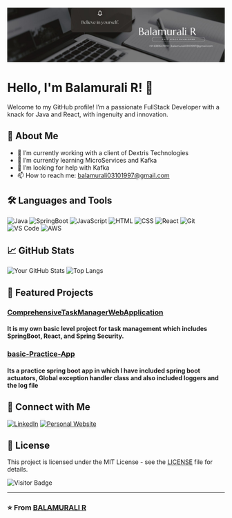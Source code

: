 

<!--
**Balamurali03/Balamurali03** is a ✨ _special_ ✨ repository because its `README.md` (this file) appears on your GitHub profile.
## Hi there 👋
Here are some ideas to get you started:

- 🔭 I’m currently working on ...
- 🌱 I’m currently learning ...
- 👯 I’m looking to collaborate on ...
- 🤔 I’m looking for help with ...
- 💬 Ask me about ...
- 📫 How to reach me: ...
- 😄 Pronouns: ...
- ⚡ Fun fact: ...
- 👯 I’m looking to collaborate on [Collaboration Interest]
- 💬 Ask me about [Topics you are knowledgeable about]
- ⚡ Fun fact: [A fun fact about you]

![Project 1 Image](https://your-image-link.com/project1.jpg)
![Project 2 Image](https://your-image-link.com/project2.jpg)

[![Twitter](https://img.shields.io/badge/-Twitter-FF0000?style=flat&logo=twitter&logoColor=white)](https://twitter.com/yourusername)
## 📖 Latest Blog Posts

- [Blog Post 1 Title](https://yourblog.com/post1)
- [Blog Post 2 Title](https://yourblog.com/post2)
- [Blog Post 3 Title](https://yourblog.com/post3)

-->
![Banner](./Black%20Geometric%20Corporate%20Personal%20Profile%20LinkedIn%20Banner.jpg)

# Hello, I'm Balamurali R! 👋

Welcome to my GitHub profile! I’m a passionate FullStack Developer with a knack for Java and React, with ingenuity and innovation.

## 🚀 About Me

- 🔭 I’m currently working with a client of Dextris Technologies
- 🌱 I’m currently learning MicroServices and Kafka
- 🤔 I’m looking for help with Kafka
- 📫 How to reach me: [balamurali03101997@gmail.com](mailto:balamurali03101997@gmail.com)

## 🛠️ Languages and Tools

![Java](https://img.shields.io/badge/-Java-FF6347?style=flat&logo=Java)
![SpringBoot](https://img.shields.io/badge/-SpringBoot-FF6347?style=flat&logo=springboot)
![JavaScript](https://img.shields.io/badge/-JavaScript-FF6347?style=flat&logo=javascript)
![HTML](https://img.shields.io/badge/-HTML-FF6347?style=flat&logo=html5)
![CSS](https://img.shields.io/badge/-CSS-FF6347?style=flat&logo=css3)
![React](https://img.shields.io/badge/-React-FF6347?style=flat&logo=react)
![Git](https://img.shields.io/badge/-Git-FF6347?style=flat&logo=git)
![VS Code](https://img.shields.io/badge/-VS%20Code-FF6347?style=flat&logo=visual-studio-code)
![AWS](https://img.shields.io/badge/-AWS-FF6347?style=flat&logo=amazon-aws)

## 📈 GitHub Stats

![Your GitHub Stats](https://github-readme-stats.vercel.app/api?username=Balamurali03&show_icons=true&theme=dark&icon_color=FF6347)
![Top Langs](https://github-readme-stats.vercel.app/api/top-langs/?username=Balamurali03&layout=compact&theme=dark&icon_color=FF6347)

## 🌟 Featured Projects

### [ComprehensiveTaskManagerWebApplication](https://github.com/Balamurali03/ComprehensiveTaskManagerWebApplication)

#### It is my own basic level project for task management which includes SpringBoot, React, and Spring Security.

### [basic-Practice-App](https://github.com/Balamurali03/basic-Practice-App)

#### Its a practice spring boot app in which I have included spring boot actuators, Global exception handler class and also included loggers and the log file

## 💼 Connect with Me

[![LinkedIn](https://img.shields.io/badge/-LinkedIn-FF6347?style=flat&logo=linkedin&logoColor=white)](https://www.linkedin.com/in/bala-murali-a56b55168/)
[![Personal Website](https://img.shields.io/badge/-Website-FF6347?style=flat&logo=About.me&logoColor=white)](https://balamurali-portfolio.netlify.app/)

## 📝 License

This project is licensed under the MIT License - see the [LICENSE](LICENSE) file for details.

![Visitor Badge](https://visitor-badge.laobi.icu/badge?page_id=Balamurali03.Balamurali03)

---
### ⭐️ From [BALAMURALI R](https://github.com/Balamurali03)

